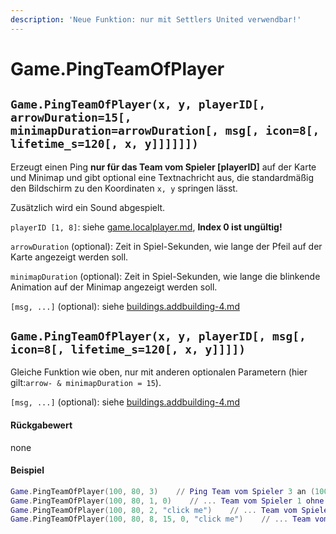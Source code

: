 ```yaml
---
description: 'Neue Funktion: nur mit Settlers United verwendbar!'
---
```


# Game.PingTeamOfPlayer

## `Game.PingTeamOfPlayer(x, y, playerID[, arrowDuration=15[, minimapDuration=arrowDuration[, msg[, icon=8[, lifetime_s=120[, x, y]]]]]])`

Erzeugt einen Ping **nur für das Team vom Spieler \[playerID]** auf der Karte und Minimap und gibt optional eine Textnachricht aus, die standardmäßig den Bildschirm zu den Koordinaten `x, y` springen lässt.

Zusätzlich wird ein Sound abgespielt.

`playerID [1, 8]`: siehe [game.localplayer.md](game.localplayer.md "mention"), **Index 0 ist ungültig!**

`arrowDuration` (optional): Zeit in Spiel-Sekunden, wie lange der Pfeil auf der Karte angezeigt werden soll.

`minimapDuration` (optional): Zeit in Spiel-Sekunden, wie lange die blinkende Animation auf der Minimap  angezeigt werden soll.

`[msg, ...]` (optional): siehe [buildings.addbuilding-4.md](buildings.addbuilding-4.md "mention")

## `Game.PingTeamOfPlayer(x, y, playerID[, msg[, icon=8[, lifetime_s=120[, x, y]]]])`

Gleiche Funktion wie oben, nur mit anderen optionalen Parametern (hier gilt:`arrow- & minimapDuration = 15`).

`[msg, ...]` (optional): siehe [buildings.addbuilding-4.md](buildings.addbuilding-4.md "mention")

#### Rückgabewert

none

#### Beispiel

```lua
Game.PingTeamOfPlayer(100, 80, 3)    // Ping Team vom Spieler 3 an (100, 80) für je 15 Sekunden
Game.PingTeamOfPlayer(100, 80, 1, 0)    // ... Team vom Spieler 1 ohne Pfeil, nur Animation auf der Minimap
Game.PingTeamOfPlayer(100, 80, 2, "click me")    // ... Team vom Spieler 2 mit Textausgabe, Bildschirm springt zu den Koordinaten
Game.PingTeamOfPlayer(100, 80, 8, 15, 0, "click me")    // ... Team vom Spieler 8 nur Pfeil und Nachricht
```
